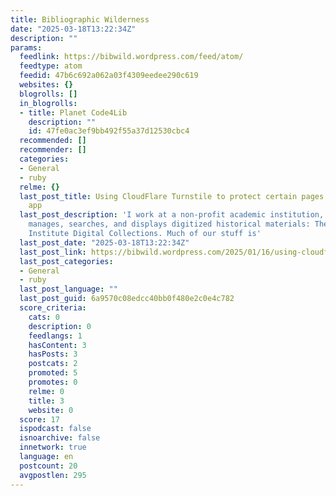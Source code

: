 ```yaml
---
title: Bibliographic Wilderness
date: "2025-03-18T13:22:34Z"
description: ""
params:
  feedlink: https://bibwild.wordpress.com/feed/atom/
  feedtype: atom
  feedid: 47b6c692a062a03f4309eedee290c619
  websites: {}
  blogrolls: []
  in_blogrolls:
  - title: Planet Code4Lib
    description: ""
    id: 47fe0ac3ef9bb492f55a37d12530cbc4
  recommended: []
  recommender: []
  categories:
  - General
  - ruby
  relme: {}
  last_post_title: Using CloudFlare Turnstile to protect certain pages on a Rails
    app
  last_post_description: 'I work at a non-profit academic institution, on a site that
    manages, searches, and displays digitized historical materials: The Science History
    Institute Digital Collections. Much of our stuff is'
  last_post_date: "2025-03-18T13:22:34Z"
  last_post_link: https://bibwild.wordpress.com/2025/01/16/using-cloudflare-turnstile-to-protect-certain-pages-on-a-rails-app/
  last_post_categories:
  - General
  - ruby
  last_post_language: ""
  last_post_guid: 6a9570c08edcc40bb0f480e2c0e4c782
  score_criteria:
    cats: 0
    description: 0
    feedlangs: 1
    hasContent: 3
    hasPosts: 3
    postcats: 2
    promoted: 5
    promotes: 0
    relme: 0
    title: 3
    website: 0
  score: 17
  ispodcast: false
  isnoarchive: false
  innetwork: true
  language: en
  postcount: 20
  avgpostlen: 295
---
```

